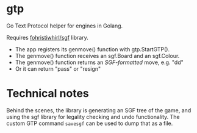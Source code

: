 # gtp
Go Text Protocol helper for engines in Golang.

Requires [fohristiwhirl/sgf](https://github.com/fohristiwhirl/sgf) library.

* The app registers its genmove() function with gtp.StartGTP().
* The genmove() function receives an sgf.Board and an sgf.Colour.
* The genmove() function returns an *SGF-formatted* move, e.g. "dd"
* Or it can return "pass" or "resign"

# Technical notes

Behind the scenes, the library is generating an SGF tree of the game, and using the sgf library for legality checking and undo functionality. The custom GTP command `savesgf` can be used to dump that as a file.
